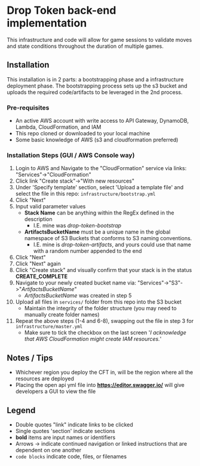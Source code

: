 # Drop Token back-end implementation
This infrastructure and code will allow for game sessions to validate moves and state conditions throughout the duration of multiple games.

## Installation
This installation is in 2 parts: a bootstrapping phase and a infrastructure deployment phase. The bootstrapping process sets up the s3 bucket and uploads the required code/artifacts to be leveraged in the 2nd process.

### Pre-requisites
- An active AWS account with write access to API Gateway, DynamoDB, Lambda, CloudFormation, and IAM
- This repo cloned or downloaded to your local machine
- Some basic knowledge of AWS (s3 and cloudformation preferred)

### Installation Steps (GUI / AWS Console way)
1. Login to AWS and Navigate to the "CloudFormation" service via links: "Services"->"CloudFormation"
2. Click link "Create stack"->"With new resources"
3. Under 'Specify template' section, select 'Upload a template file' and select the file in this repo: ```infrastructure/bootstrap.yml```
4. Click "Next"
5. Input valid parameter values
    * **Stack Name** can be anything within the RegEx defined in the description
        * I.E. mine was *drop-token-bootstrap*
    * **ArtifactsBucketName** must be a unique name in the global namespace of S3 Buckets that conforms to S3 naming conventions.
        * I.E. mine is *drop-token-artifacts*, and yours could use that name with a random number appended to the end
6. Click "Next"
7. Click "Next" again
8. Click "Create stack" and visually confirm that your stack is in the status **CREATE_COMPLETE** 
9. Navigate to your newly created bucket name via: "Services"->"S3"->"*ArtifactsBucketName*"
    * *ArtifactsBucketName* was created in step 5
10. Upload all files in ```services/``` folder from this repo into the S3 bucket
    * Maintain the integrity of the folder structure (you may need to manually create folder names)
11. Repeat the above steps (1-4 and 6-8), swapping out the file in step 3 for ```infrastructure/master.yml```
    * Make sure to tick the checkbox on the last screen '*I acknowledge that AWS CloudFormation might create IAM resources.*'

## Notes / Tips
- Whichever region you deploy the CFT in, will be the region where all the resources are deployed
- Placing the open api yml file into **https://editor.swagger.io/** will give developers a GUI to view the file

## Legend
- Double quotes "link" indicate links to be clicked
- Single quotes 'section' indicate sections
- **bold** items are input names or identifiers
- Arrows -> indicate continued navigation or linked instructions that are dependent on one another
- ```code blocks``` indicate code, files, or filenames